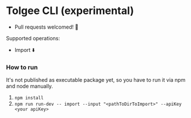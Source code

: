 # Tolgee CLI (experimental)

- Pull requests welcomed! 🤩

Supported operations:
 - Import ⬇️


### How to run

It's not published as executable package yet, so you have to run it via npm and node manually.

1. `npm install`
2. `npm run run-dev -- import --input "<pathToDirToImport>" --apiKey <your apiKey>`
